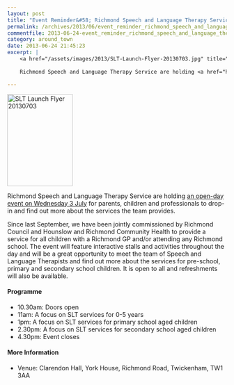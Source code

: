 ```yaml
---
layout: post
title: "Event Reminder&#58; Richmond Speech and Language Therapy Service Open Day - 3 July 2013"
permalink: /archives/2013/06/event_reminder_richmond_speech_and_language_therap.html
commentfile: 2013-06-24-event_reminder_richmond_speech_and_language_therap
category: around_town
date: 2013-06-24 21:45:23
excerpt: |
    <a href="/assets/images/2013/SLT-Launch-Flyer-20130703.jpg" title="See larger version of - SLT Launch Flyer 20130703"><img src="/assets/images/2013/SLT-Launch-Flyer-20130703_thumb.jpg" width="150" height="212" alt="SLT Launch Flyer 20130703" class="photo right" /></a>
    
    Richmond Speech and Language Therapy Service are holding <a href="https://stmargarets.london/event/event/200705144027">an open-day event on Wednesday 3 July</a> for parents, children and professionals to drop-in and find out more about the services the team provides.

---
```


<a href="/assets/images/2013/SLT-Launch-Flyer-20130703.jpg" title="See larger version of - SLT Launch Flyer 20130703"><img src="/assets/images/2013/SLT-Launch-Flyer-20130703_thumb.jpg" width="150" height="212" alt="SLT Launch Flyer 20130703" class="photo right" /></a>

Richmond Speech and Language Therapy Service are holding [an open-day event on Wednesday 3 July](https://stmargarets.london/event/event/200705144027) for parents, children and professionals to drop-in and find out more about the services the team provides.

Since last September, we have been jointly commissioned by Richmond Council and Hounslow and Richmond Community Health to provide a service for all children with a Richmond GP and/or attending any Richmond school. The event will feature interactive stalls and activities throughout the day and will be a great opportunity to meet the team of Speech and Language Therapists and find out more about the services for pre-school, primary and secondary school children. It is open to all and refreshments will also be available.

#### Programme

-   10.30am: Doors open
-   11am: A focus on SLT services for 0-5 years
-   1pm: A focus on SLT services for primary school aged children
-   2.30pm: A focus on SLT services for secondary school aged children
-   4.30pm: Event closes

#### More Information

-   Venue: Clarendon Hall, York House, Richmond Road, Twickenham, TW1 3AA
